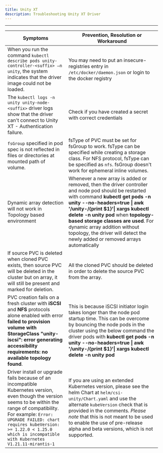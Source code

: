 ```yaml
---
title: Unity XT
description: Troubleshooting Unity XT Driver
---
```


---
| Symptoms | Prevention, Resolution or Workaround |
| --- | --- |
| When you run the command `kubectl describe pods unity-controller-<suffix> –n unity`, the system indicates that the driver image could not be loaded. | You may need to put an insecure-registries entry in `/etc/docker/daemon.json` or login to the docker registry |
| The `kubectl logs -n unity unity-node-<suffix>` driver logs show that the driver can't connect to Unity XT - Authentication failure. | Check if you have created a secret with correct credentials |
| `fsGroup` specified in pod spec is not reflected in files or directories at mounted path of volume. | fsType of PVC must be set for fsGroup to work. fsType can be specified while creating a storage class. For NFS protocol, fsType can be specified as `nfs`. fsGroup doesn't work for ephemeral inline volumes. |
| Dynamic array detection will not work in Topology based environment | Whenever a new array is added or removed, then the driver controller and node pod should be restarted with command **kubectl get pods -n unity --no-headers=true \| awk '/unity-/{print $1}'\| xargs kubectl delete -n unity pod** when **topology-based storage classes are used**. For dynamic array addition without topology, the driver will detect the newly added or removed arrays automatically|
| If source PVC is deleted when cloned PVC exists, then source PVC will be deleted in the cluster but on array, it will still be present and marked for deletion. | All the cloned PVC should be deleted in order to delete the source PVC from the array. |
| PVC creation fails on a fresh cluster with **iSCSI** and **NFS** protocols alone enabled with error **failed to provision volume with StorageClass "unity-iscsi": error generating accessibility requirements: no available topology found**. | This is because iSCSI initiator login takes longer than the node pod startup time. This can be overcome by bouncing the node pods in the cluster using the below command the driver pods with **kubectl get pods -n unity --no-headers=true \| awk '/unity-/{print $1}'\| xargs kubectl delete -n unity pod** |
| Driver install or upgrade fails because of an incompatible Kubernetes version, even though the version seems to be within the range of compatibility. For example: `Error: UPGRADE FAILED: chart requires kubeVersion: >= 1.22.0 < 1.25.0 which is incompatible with Kubernetes V1.21.11-mirantis-1` | If you are using an extended Kubernetes version, please see the helm Chart at `helm/csi-unity/Chart.yaml` and use the alternate `kubeVersion` check that is provided in the comments. *Please note* that this is not meant to be used to enable the use of pre-release alpha and beta versions, which is not supported. |

